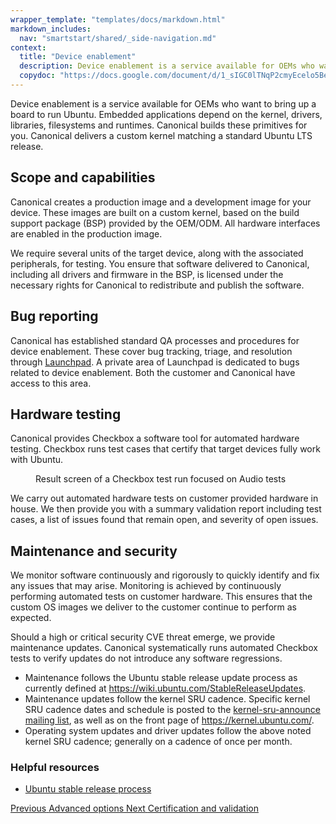 ```yaml
---
wrapper_template: "templates/docs/markdown.html"
markdown_includes:
  nav: "smartstart/shared/_side-navigation.md"
context:
  title: "Device enablement"
  description: Device enablement is a service available for OEMs who want to bring up a board to run Ubuntu. Embedded applications depend on the kernel, drivers, libraries, filesystems and runtimes.
  copydoc: "https://docs.google.com/document/d/1_sIGC0lTNqP2cmyEcelo5BeW25fkxxnKVjzsvK1bLdM/edit"
---
```


Device enablement is a service available for OEMs who want to bring up a board to run Ubuntu. Embedded applications depend on the kernel, drivers, libraries, filesystems and runtimes. Canonical builds these primitives for you. Canonical delivers a custom kernel matching a standard Ubuntu LTS release.

## Scope and capabilities

Canonical creates a production image and a development image for your device. These images are built on a custom kernel, based on the build support package (BSP) provided by the OEM/ODM. All hardware interfaces are enabled in the production image.

We require several units of the target device, along with the associated peripherals, for testing. You ensure that software delivered to Canonical, including all drivers and firmware in the BSP, is licensed under the necessary rights for Canonical to redistribute and publish the software.

## Bug reporting

Canonical has established standard QA processes and procedures for device enablement. These cover bug tracking, triage, and resolution through [Launchpad](https://launchpad.net/). A private area of Launchpad is dedicated to bugs related to device enablement. Both the customer and Canonical have access to this area.

## Hardware testing

Canonical provides Checkbox a software tool for automated hardware testing. Checkbox runs test cases that certify that target devices fully work with Ubuntu.

<figure>
  <img src="https://assets.ubuntu.com/v1/5af96a42-744120dff6348094db7a850513d5e6b81d0ff54a_2_690x402.png" alt="" style="margin: 0;" />
  <figcaption>Result screen of a Checkbox test run focused on Audio tests</figcaption>
</figure>

We carry out automated hardware tests on customer provided hardware in house. We then provide you with a summary validation report including test cases, a list of issues found that remain open, and severity of open issues.

## Maintenance and security

We monitor software continuously and rigorously to quickly identify and fix any issues that may arise. Monitoring is achieved by continuously performing automated tests on customer hardware. This ensures that the custom OS images we deliver to the customer continue to perform as expected.

Should a high or critical security CVE threat emerge, we provide maintenance updates. Canonical systematically runs automated Checkbox tests to verify updates do not introduce any software regressions.

* Maintenance follows the Ubuntu stable release update process as currently defined at https://wiki.ubuntu.com/StableReleaseUpdates.
* Maintenance updates follow the kernel SRU cadence. Specific kernel SRU cadence dates and schedule is posted to the [kernel-sru-announce mailing list](https://lists.ubuntu.com/mailman/listinfo/kernel-sru-announce), as well as on the front page of https://kernel.ubuntu.com/.
* Operating system updates and driver updates follow the above noted kernel SRU cadence; generally on a cadence of once per month.

### Helpful resources

- [Ubuntu stable release process](https://wiki.ubuntu.com/StableReleaseUpdates)

<footer class="p-article-pagination">
  <a class="p-article-pagination__link--previous" href="/smartstart/guide/advanced-options">
    <span class="p-article-pagination__label">Previous</span>
    <span class="p-article-pagination__title">Advanced options</span>
  </a>
  <a class="p-article-pagination__link--next" href="/smartstart/guide/certification-and-validation">
    <span class="p-article-pagination__label">Next</span>
    <span class="p-article-pagination__title">Certification and validation</span>
  </a>
</footer>
